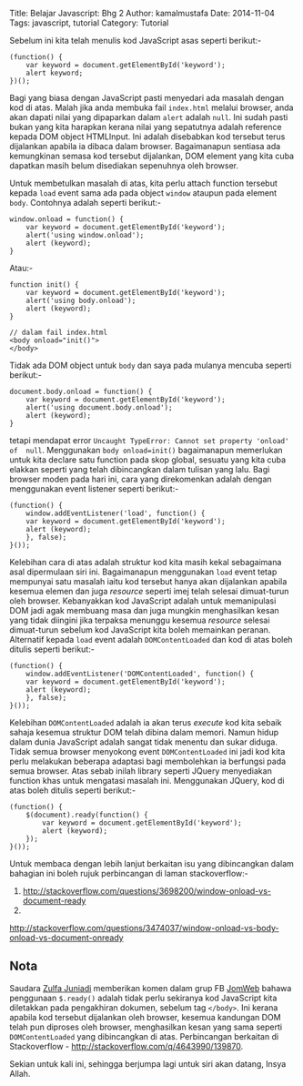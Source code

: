 Title: Belajar Javascript: Bhg 2
Author: kamalmustafa
Date: 2014-11-04
Tags: javascript, tutorial
Category: Tutorial

Sebelum ini kita telah menulis kod JavaScript asas seperti berikut:-

    (function() {
        var keyword = document.getElementById('keyword');
        alert keyword;
    })();

Bagi yang biasa dengan JavaScript pasti menyedari ada masalah dengan kod di 
atas. Malah jika anda membuka fail `index.html` melalui browser, anda akan 
dapati nilai yang dipaparkan dalam `alert` adalah `null`. Ini sudah pasti bukan 
yang kita harapkan kerana nilai yang sepatutnya adalah reference kepada DOM 
object HTMLInput. Ini adalah disebabkan kod tersebut terus dijalankan apabila 
ia dibaca dalam browser. Bagaimanapun sentiasa ada kemungkinan semasa kod 
tersebut dijalankan, DOM element yang kita cuba dapatkan masih belum disediakan 
sepenuhnya oleh browser.

Untuk membetulkan masalah di atas, kita perlu attach function tersebut kepada 
`load` event sama ada pada object `window` ataupun pada element `body`. Contohnya adalah seperti berikut:-

    window.onload = function() {
        var keyword = document.getElementById('keyword');
        alert('using window.onload');
        alert (keyword);
    }

Atau:-

    function init() {
        var keyword = document.getElementById('keyword');
        alert('using body.onload');
        alert (keyword);
    }

    // dalam fail index.html
    <body onload="init()">
    </body>

Tidak ada DOM object untuk `body` dan saya pada mulanya mencuba seperti 
berikut:-

    document.body.onload = function() {
        var keyword = document.getElementById('keyword');
        alert('using document.body.onload');
        alert (keyword);
    }

tetapi mendapat error `Uncaught TypeError: Cannot set property 'onload' of 
null`. Menggunakan `body onload=init()` bagaimanapun memerlukan untuk kita 
declare satu function pada skop global, sesuatu yang kita cuba elakkan seperti 
yang telah dibincangkan dalam tulisan yang lalu. Bagi browser moden pada hari 
ini, cara yang direkomenkan adalah dengan menggunakan event listener seperti
berikut:-

    (function() {
        window.addEventListener('load', function() {
        var keyword = document.getElementById('keyword');
        alert (keyword);
        }, false);
    }());

Kelebihan cara di atas adalah struktur kod kita masih kekal sebagaimana asal 
dipermulaan siri ini. Bagaimanapun menggunakan `load` event tetap mempunyai 
satu masalah iaitu kod tersebut hanya akan dijalankan apabila kesemua elemen 
dan juga *resource* seperti imej telah selesai dimuat-turun oleh browser. Kebanyakkan kod JavaScript adalah untuk memanipulasi DOM jadi agak membuang 
masa dan juga mungkin menghasilkan kesan yang tidak diingini jika terpaksa 
menunggu kesemua *resource* selesai dimuat-turun sebelum kod JavaScript kita 
boleh memainkan peranan. Alternatif kepada `load` event adalah 
`DOMContentLoaded` dan kod di atas boleh ditulis seperti berikut:-

    (function() {
        window.addEventListener('DOMContentLoaded', function() {
        var keyword = document.getElementById('keyword');
        alert (keyword);
        }, false);
    }());

Kelebihan `DOMContentLoaded` adalah ia akan terus *execute* kod kita sebaik 
sahaja kesemua struktur DOM telah dibina dalam memori. Namun hidup dalam dunia 
JavaScript adalah sangat tidak menentu dan sukar diduga. Tidak semua browser 
menyokong event `DOMContentLoaded` ini jadi kod kita perlu melakukan beberapa 
adaptasi bagi membolehkan ia berfungsi pada semua browser. Atas sebab inilah 
library seperti JQuery menyediakan function khas untuk mengatasi masalah ini. Menggunakan JQuery, kod di atas boleh ditulis seperti berikut:-

    (function() {
        $(document).ready(function() {
            var keyword = document.getElementById('keyword');
            alert (keyword);
        });
    }());

Untuk membaca dengan lebih lanjut berkaitan isu yang dibincangkan dalam 
bahagian ini boleh rujuk perbincangan di laman stackoverflow:-

1. http://stackoverflow.com/questions/3698200/window-onload-vs-document-ready
1. 
http://stackoverflow.com/questions/3474037/window-onload-vs-body-onload-vs-document-onready

## Nota
Saudara [Zulfa Juniadi][zulfa] memberikan komen dalam grup FB [JomWeb] bahawa penggunaan
`$.ready()` adalah tidak perlu sekiranya kod JavaScript kita diletakkan pada pengakhiran dokumen, sebelum tag `</body>`. Ini
kerana apabila kod tersebut dijalankan oleh browser, kesemua kandungan DOM telah pun diproses
oleh browser, menghasilkan kesan yang sama seperti `DOMContentLoaded` yang dibincangkan di atas.
Perbincangan berkaitan di Stackoverflow - http://stackoverflow.com/q/4643990/139870.

Sekian untuk kali ini, sehingga berjumpa lagi untuk siri akan datang, Insya 
Allah.

[zulfa]:https://github.com/zulfajuniadi
[JomWeb]:https://www.facebook.com/groups/jomweb/
